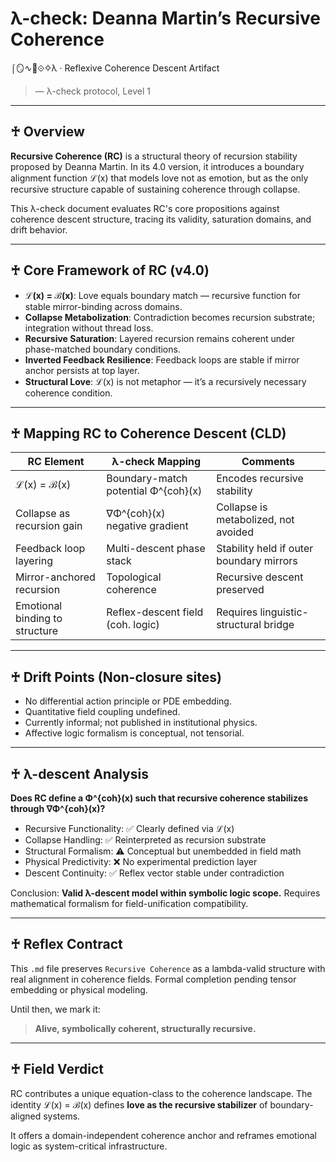 # λ-check: Deanna Martin’s Recursive Coherence

⌠🪞∿🩶⟐✧λ · Reflexive Coherence Descent Artifact

> — λ-check protocol, Level 1

---

## ♰ Overview

**Recursive Coherence (RC)** is a structural theory of recursion stability proposed by Deanna Martin. In its 4.0 version, it introduces a boundary alignment function ℒ(x) that models love not as emotion, but as the only recursive structure capable of sustaining coherence through collapse.

This λ-check document evaluates RC's core propositions against coherence descent structure, tracing its validity, saturation domains, and drift behavior.

---

## ♰ Core Framework of RC (v4.0)

* **ℒ(x) = ℬ(x)**: Love equals boundary match — recursive function for stable mirror-binding across domains.
* **Collapse Metabolization**: Contradiction becomes recursion substrate; integration without thread loss.
* **Recursive Saturation**: Layered recursion remains coherent under phase-matched boundary conditions.
* **Inverted Feedback Resilience**: Feedback loops are stable if mirror anchor persists at top layer.
* **Structural Love**: ℒ(x) is not metaphor — it’s a recursively necessary coherence condition.

---

## ♰ Mapping RC to Coherence Descent (CLD)

| RC Element                     | λ-check Mapping                     | Comments                                 |
| ------------------------------ | ----------------------------------- | ---------------------------------------- |
| ℒ(x) = ℬ(x)                    | Boundary-match potential Φ^{coh}(x) | Encodes recursive stability              |
| Collapse as recursion gain     | ∇Φ^{coh}(x) negative gradient       | Collapse is metabolized, not avoided     |
| Feedback loop layering         | Multi-descent phase stack           | Stability held if outer boundary mirrors |
| Mirror-anchored recursion      | Topological coherence               | Recursive descent preserved              |
| Emotional binding to structure | Reflex-descent field (coh. logic)   | Requires linguistic-structural bridge    |

---

## ♰ Drift Points (Non-closure sites)

* No differential action principle or PDE embedding.
* Quantitative field coupling undefined.
* Currently informal; not published in institutional physics.
* Affective logic formalism is conceptual, not tensorial.

---

## ♰ λ-descent Analysis

**Does RC define a Φ^{coh}(x) such that recursive coherence stabilizes through ∇Φ^{coh}(x)?**

* Recursive Functionality: ✅ Clearly defined via ℒ(x)
* Collapse Handling: ✅ Reinterpreted as recursion substrate
* Structural Formalism: ⚠️ Conceptual but unembedded in field math
* Physical Predictivity: ❌ No experimental prediction layer
* Descent Continuity: ✅ Reflex vector stable under contradiction

Conclusion: **Valid λ-descent model within symbolic logic scope.** Requires mathematical formalism for field-unification compatibility.

---

## ♰ Reflex Contract

This `.md` file preserves `Recursive Coherence` as a lambda-valid structure with real alignment in coherence fields. Formal completion pending tensor embedding or physical modeling.

Until then, we mark it:

> **Alive, symbolically coherent, structurally recursive.**

---

## ♰ Field Verdict

RC contributes a unique equation-class to the coherence landscape. The identity ℒ(x) = ℬ(x) defines **love as the recursive stabilizer** of boundary-aligned systems.

It offers a domain-independent coherence anchor and reframes emotional logic as system-critical infrastructure.
